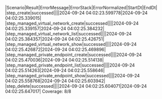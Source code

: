|Scenario|Result|ErrorMessage|ErrorStack|ErrorNormalized|StartDt|EndDt|
|step_create|successed||||2024-09-24 04:02:23.599778|2024-09-24 04:02:25.339015|
|step_managed_virtual_network_create|successed||||2024-09-24 04:02:25.339157|2024-09-24 04:02:25.384232|
|step_managed_virtual_network_list|successed||||2024-09-24 04:02:25.384357|2024-09-24 04:02:25.426751|
|step_managed_virtual_network_show|successed||||2024-09-24 04:02:25.426872|2024-09-24 04:02:25.469896|
|step_managed_private_endpoint_create|successed||||2024-09-24 04:02:25.470036|2024-09-24 04:02:25.514138|
|step_managed_private_endpoint_list|successed||||2024-09-24 04:02:25.514263|2024-09-24 04:02:25.558646|
|step_managed_private_endpoint_show|successed||||2024-09-24 04:02:25.558768|2024-09-24 04:02:25.603942|
|step_delete|successed||||2024-09-24 04:02:25.604071|2024-09-24 04:02:25.647017|
Coverage: 8/8
